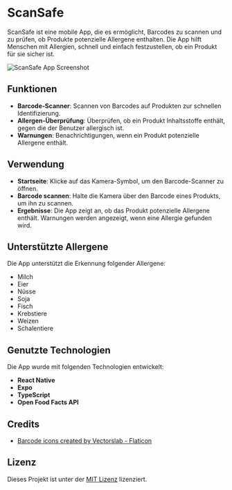 # ScanSafe

ScanSafe ist eine mobile App, die es ermöglicht, Barcodes zu scannen und zu prüfen, ob Produkte potenzielle Allergene enthalten. Die App hilft Menschen mit Allergien, schnell und einfach festzustellen, ob ein Produkt für sie sicher ist.

![ScanSafe App Screenshot](link-zum-screenshot.png)

## Funktionen

- **Barcode-Scanner**: Scannen von Barcodes auf Produkten zur schnellen Identifizierung.
- **Allergen-Überprüfung**: Überprüfen, ob ein Produkt Inhaltsstoffe enthält, gegen die der Benutzer allergisch ist.
- **Warnungen**: Benachrichtigungen, wenn ein Produkt potenzielle Allergene enthält.

## Verwendung

- **Startseite**: Klicke auf das Kamera-Symbol, um den Barcode-Scanner zu öffnen.
- **Barcode scannen**: Halte die Kamera über den Barcode eines Produkts, um ihn zu scannen.
- **Ergebnisse**: Die App zeigt an, ob das Produkt potenzielle Allergene enthält. Warnungen werden angezeigt, wenn eine Allergie gefunden wird.

## Unterstützte Allergene

Die App unterstützt die Erkennung folgender Allergene:

- Milch
- Eier
- Nüsse
- Soja
- Fisch
- Krebstiere
- Weizen
- Schalentiere

## Genutzte Technologien

Die App wurde mit folgenden Technologien entwickelt:

- **React Native**
- **Expo**
- **TypeScript**
- **Open Food Facts API**

## Credits

- <a href="https://www.flaticon.com/free-icons/barcode" title="barcode icons">Barcode icons created by Vectorslab - Flaticon</a>

## Lizenz

Dieses Projekt ist unter der [MIT Lizenz](LICENSE) lizenziert.
